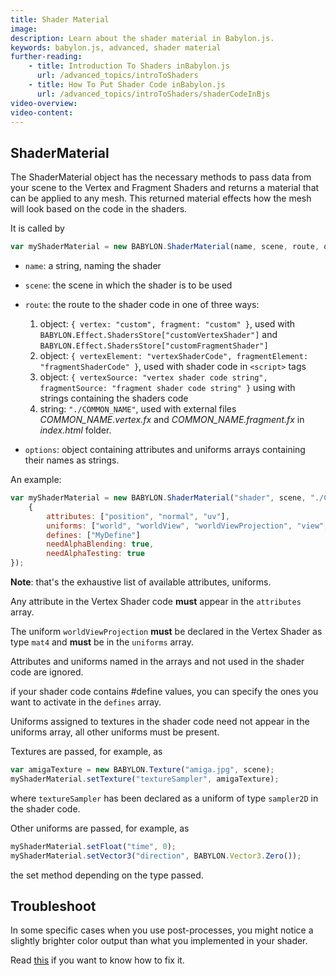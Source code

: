 ```yaml
---
title: Shader Material
image: 
description: Learn about the shader material in Babylon.js.
keywords: babylon.js, advanced, shader material
further-reading:
    - title: Introduction To Shaders inBabylon.js
      url: /advanced_topics/introToShaders
    - title: How To Put Shader Code inBabylon.js
      url: /advanced_topics/introToShaders/shaderCodeInBjs
video-overview:
video-content:
---
```


## ShaderMaterial

The ShaderMaterial object has the necessary methods to pass data from your scene to the Vertex and Fragment Shaders and returns a material that can be applied to any mesh. This returned material effects how the mesh will look based on the code in the shaders.

It is called by 

```javascript
var myShaderMaterial = new BABYLON.ShaderMaterial(name, scene, route, options);
```

- `name`: a string, naming the shader
- `scene`: the scene in which the shader is to be used
- `route`: the route to the shader code in one of three ways:
    1. object: `{ vertex: "custom", fragment: "custom" }`, used with `BABYLON.Effect.ShadersStore["customVertexShader"]` and `BABYLON.Effect.ShadersStore["customFragmentShader"]`
    2. object: `{ vertexElement: "vertexShaderCode", fragmentElement: "fragmentShaderCode" }`, used with shader code in `<script>` tags
    3. object: `{ vertexSource: "vertex shader code string", fragmentSource: "fragment shader code string" }` using with strings containing the shaders code
    4. string: `"./COMMON_NAME"`, used with external files *COMMON\_NAME.vertex.fx* and *COMMON\_NAME.fragment.fx* in *index.html* folder.

- `options`: object containing attributes and uniforms arrays containing their names as strings.

An example:

```javascript
var myShaderMaterial = new BABYLON.ShaderMaterial("shader", scene, "./COMMON_NAME",
    {
        attributes: ["position", "normal", "uv"],
        uniforms: ["world", "worldView", "worldViewProjection", "view", "projection", "time", "direction" ],
        defines: ["MyDefine"]
        needAlphaBlending: true,
        needAlphaTesting: true
});
```
**Note**: that's the exhaustive list of available attributes, uniforms.

Any attribute in the Vertex Shader code **must** appear in the `attributes` array.

The uniform `worldViewProjection` **must** be declared in the Vertex Shader as type `mat4` and **must** be in the `uniforms` array.

Attributes and uniforms named in the arrays and not used in the shader code are ignored.

if your shader code contains #define values, you can specify the ones you want to activate in the `defines` array.

Uniforms assigned to textures in the shader code need not appear in the uniforms array, all other uniforms must be present.

Textures are passed, for example, as 

```javascript
var amigaTexture = new BABYLON.Texture("amiga.jpg", scene);
myShaderMaterial.setTexture("textureSampler", amigaTexture);
```

where `textureSampler` has been declared as a uniform of type `sampler2D` in the shader code.

Other uniforms are passed, for example, as

```javascript
myShaderMaterial.setFloat("time", 0);
myShaderMaterial.setVector3("direction", BABYLON.Vector3.Zero());
```

the set method depending on the type passed.

## Troubleshoot

In some specific cases when you use post-processes, you might notice a slightly brighter color output than what you implemented in your shader.

Read [this](/advanced_topics/introToShaders/image_processing) if you want to know how to fix it.